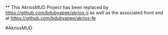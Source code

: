 ** This AkriosMUD Project has been replaced by https://github.com/bdubyapee/akrios-ii as well as the associated front end at https://github.com/bdubyapee/akrios-fe


#AkriosMUD
